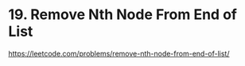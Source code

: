 # 19. Remove Nth Node From End of List

https://leetcode.com/problems/remove-nth-node-from-end-of-list/